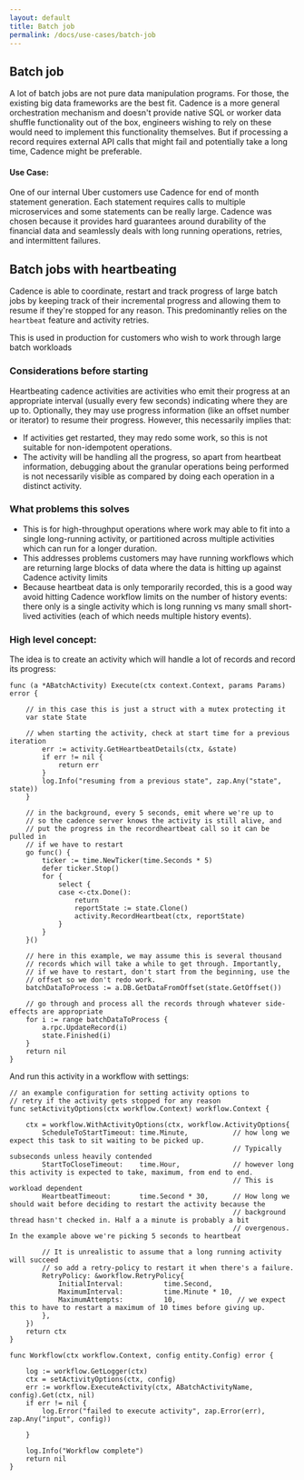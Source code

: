 ```yaml
---
layout: default
title: Batch job
permalink: /docs/use-cases/batch-job
---
```


## Batch job
A lot of batch jobs are not pure data manipulation programs. For those, the existing big data frameworks are the best fit. Cadence is a more general orchestration mechanism and doesn't provide native SQL or worker data shuffle functionality out of the box, engineers wishing to rely on these would need to implement this functionality themselves.
But if processing a record requires external API calls that might fail and potentially take a long time, Cadence might be preferable.

#### Use Case:

One of our internal Uber customers use Cadence for end of month statement generation. Each statement requires calls to multiple microservices and some statements can be really large. Cadence was chosen because it provides hard guarantees around durability of the financial data and seamlessly deals with long running operations, retries, and intermittent failures.

## Batch jobs with heartbeating

Cadence is able to coordinate, restart and track progress of large batch jobs by keeping track of their incremental progress and allowing them to resume if they're stopped for any reason. This predominantly relies on the `heartbeat` feature and activity retries. 

This is used in production for customers who wish to work through large batch workloads 

### Considerations before starting

Heartbeating cadence activities are activities who emit their progress at an appropriate interval (usually every few seconds) indicating where they are up to. Optionally, they may use progress information (like an offset number or iterator) to resume their progress. However, this necessarily implies that:

- If activities get restarted, they may redo some work, so this is not suitable for non-idempotent operations.
- The activity will be handling all the progress, so apart from heartbeat information, debugging about the granular operations being performed is not necessarily visible as compared by doing each operation in a distinct activity. 

### What problems this solves

- This is for high-throughput operations where work may able to fit into a single long-running activity, or partitioned across multiple activities which can run for a longer duration.
- This addresses problems customers may have running workflows which are returning large blocks of data where the data is hitting up against Cadence activity limits
- Because heartbeat data is only temporarily recorded, this is a good way avoid hitting Cadence workflow limits on the number of history events: there only is a single activity which is long running vs many small short-lived activities (each of which needs multiple history events).

### High level concept:

The idea is to create an activity which will handle a lot of records and record its progress:

```golang
func (a *ABatchActivity) Execute(ctx context.Context, params Params) error {

    // in this case this is just a struct with a mutex protecting it
    var state State

    // when starting the activity, check at start time for a previous iteration 
        err := activity.GetHeartbeatDetails(ctx, &state)
        if err != nil {
            return err
        }
        log.Info("resuming from a previous state", zap.Any("state", state))
    }

    // in the background, every 5 seconds, emit where we're up to
    // so the cadence server knows the activity is still alive, and 
    // put the progress in the recordheartbeat call so it can be pulled in
    // if we have to restart
    go func() {
        ticker := time.NewTicker(time.Seconds * 5)
        defer ticker.Stop()
        for {
            select {
            case <-ctx.Done():
                return
                reportState := state.Clone()
                activity.RecordHeartbeat(ctx, reportState)
            }
        }
    }()

    // here in this example, we may assume this is several thousand 
    // records which will take a while to get through. Importantly, 
    // if we have to restart, don't start from the beginning, use the 
    // offset so we don't redo work.
    batchDataToProcess := a.DB.GetDataFromOffset(state.GetOffset())

    // go through and process all the records through whatever side-effects are appropriate
    for i := range batchDataToProcess {
        a.rpc.UpdateRecord(i)
        state.Finished(i)
    }
    return nil
}
```

And run this activity in a workflow with settings:
```golang
// an example configuration for setting activity options to 
// retry if the activity gets stopped for any reason
func setActivityOptions(ctx workflow.Context) workflow.Context {

    ctx = workflow.WithActivityOptions(ctx, workflow.ActivityOptions{
        ScheduleToStartTimeout: time.Minute,           // how long we expect this task to sit waiting to be picked up. 
                                                       // Typically subseconds unless heavily contended
        StartToCloseTimeout:    time.Hour,             // however long this activity is expected to take, maximum, from end to end. 
                                                       // This is workload dependent
        HeartbeatTimeout:       time.Second * 30,      // How long we should wait before deciding to restart the activity because the 
                                                       // background thread hasn't checked in. Half a a minute is probably a bit 
                                                       // overgenous. In the example above we're picking 5 seconds to heartbeat
        
        // It is unrealistic to assume that a long running activity will succeed
        // so add a retry-policy to restart it when there's a failure. 
        RetryPolicy: &workflow.RetryPolicy{
            InitialInterval:          time.Second,
            MaximumInterval:          time.Minute * 10,
            MaximumAttempts:          10,               // we expect this to have to restart a maximum of 10 times before giving up. 	
        },
    })
    return ctx
}

func Workflow(ctx workflow.Context, config entity.Config) error {

    log := workflow.GetLogger(ctx)
    ctx = setActivityOptions(ctx, config)
    err := workflow.ExecuteActivity(ctx, ABatchActivityName, config).Get(ctx, nil)
    if err != nil {
        log.Error("failed to execute activity", zap.Error(err), zap.Any("input", config))

    }

    log.Info("Workflow complete")
    return nil
}
```